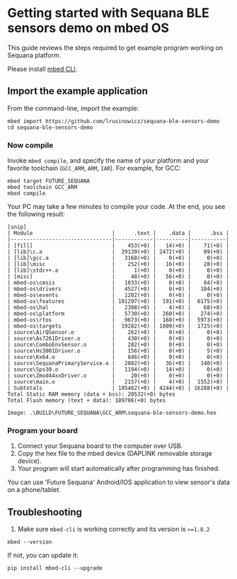 # Getting started with Sequana BLE sensors demo on mbed OS

This guide reviews the steps required to get example program working on Sequana platform.

Please install [mbed CLI](https://github.com/ARMmbed/mbed-cli#installing-mbed-cli).

## Import the example application

From the command-line, import the example:

```
mbed import https://github.com/lrusinowicz/sequana-ble-sensors-demo
cd sequana-ble-sensors-demo
```

### Now compile

Invoke `mbed compile`, and specify the name of your platform and your favorite toolchain (`GCC_ARM`, `ARM`, `IAR`). For example, for GCC:

```
mbed target FUTURE_SEQUANA
mbed toolchain GCC_ARM
mbed compile
```

Your PC may take a few minutes to compile your code. At the end, you see the following result:

```
[snip]
| Module                         |      .text |    .data |      .bss |
|--------------------------------|------------|----------|-----------|
| [fill]                         |    453(+0) |   14(+0) |    71(+0) |
| [lib]\c.a                      |  29139(+0) | 2472(+0) |    89(+0) |
| [lib]\gcc.a                    |   3168(+0) |    0(+0) |     0(+0) |
| [lib]\misc                     |    252(+0) |   16(+0) |    28(+0) |
| [lib]\stdc++.a                 |      1(+0) |    0(+0) |     0(+0) |
| [misc]                         |     48(+0) |   56(+0) |     0(+0) |
| mbed-os\cmsis                  |   1033(+0) |    0(+0) |    84(+0) |
| mbed-os\drivers                |   4527(+0) |    0(+0) |   104(+0) |
| mbed-os\events                 |   1202(+0) |    0(+0) |     0(+0) |
| mbed-os\features               | 101297(+0) |  191(+0) |  6175(+0) |
| mbed-os\hal                    |   2308(+0) |    4(+0) |    68(+0) |
| mbed-os\platform               |   5730(+0) |  260(+0) |   274(+0) |
| mbed-os\rtos                   |   9673(+0) |  168(+0) |  5973(+0) |
| mbed-os\targets                |  19282(+0) | 1009(+0) |  1725(+0) |
| source\AirQSensor.o            |    262(+0) |    0(+0) |     0(+0) |
| source\As7261Driver.o          |    430(+0) |    0(+0) |     0(+0) |
| source\ComboEnvSensor.o        |    282(+0) |    0(+0) |     0(+0) |
| source\Hs3001Driver.o          |    156(+0) |    0(+0) |     5(+0) |
| source\Kx64.o                  |    846(+0) |    0(+0) |     0(+0) |
| source\SequanaPrimaryService.o |   2002(+0) |   36(+0) |   140(+0) |
| source\Sps30.o                 |   1194(+0) |   14(+0) |     0(+0) |
| source\Zmod44xxDriver.o        |     20(+0) |    0(+0) |     0(+0) |
| source\main.o                  |   2157(+0) |    4(+0) |  1552(+0) |
| Subtotals                      | 185462(+0) | 4244(+0) | 16288(+0) |
Total Static RAM memory (data + bss): 20532(+0) bytes
Total Flash memory (text + data): 189706(+0) bytes

Image: .\BUILD\FUTURE_SEQUANA\GCC_ARM\sequana-ble-sensors-demo.hex
```

### Program your board

1. Connect your Sequana board to the computer over USB.
2. Copy the hex file to the mbed device (DAPLINK removable storage device).
3. Your program will start automatically after programming has finished.

You can use 'Future Sequana' Android/IOS application to view sensor's data on a phone/tablet.

## Troubleshooting

1. Make sure `mbed-cli` is working correctly and its version is `>=1.8.2`

 ```
 mbed --version
 ```

 If not, you can update it:

 ```
 pip install mbed-cli --upgrade
 ```
